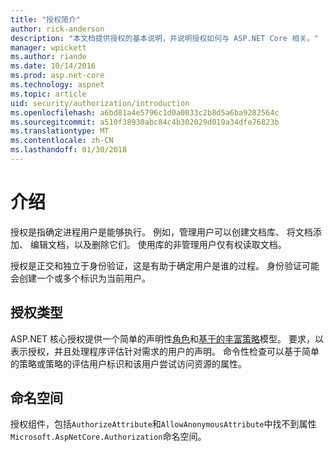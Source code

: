 ```yaml
---
title: "授权简介"
author: rick-anderson
description: "本文档提供授权的基本说明，并说明授权如何与 ASP.NET Core 相关。"
manager: wpickett
ms.author: riande
ms.date: 10/14/2016
ms.prod: asp.net-core
ms.technology: aspnet
ms.topic: article
uid: security/authorization/introduction
ms.openlocfilehash: a6bd81a4e5796c1d0a0033c2b8d5a6ba9282564c
ms.sourcegitcommit: a510f38930abc84c4b302029d019a34dfe76823b
ms.translationtype: MT
ms.contentlocale: zh-CN
ms.lasthandoff: 01/30/2018
---
```

# <a name="introduction"></a>介绍

<a name="security-authorization-introduction"></a>

授权是指确定进程用户是能够执行。 例如，管理用户可以创建文档库、 将文档添加、 编辑文档，以及删除它们。 使用库的非管理用户仅有权读取文档。

授权是正交和独立于身份验证，这是有助于确定用户是谁的过程。 身份验证可能会创建一个或多个标识为当前用户。

## <a name="authorization-types"></a>授权类型

ASP.NET 核心授权提供一个简单的声明性[角色](roles.md)和[基于的丰富策略](policies.md)模型。 要求，以表示授权，并且处理程序评估针对需求的用户的声明。 命令性检查可以基于简单的策略或策略的评估用户标识和该用户尝试访问资源的属性。

## <a name="namespaces"></a>命名空间

授权组件，包括`AuthorizeAttribute`和`AllowAnonymousAttribute`中找不到属性`Microsoft.AspNetCore.Authorization`命名空间。
